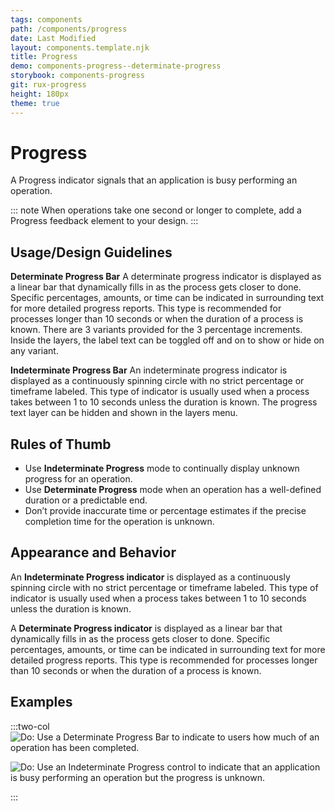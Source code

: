 ```yaml
---
tags: components
path: /components/progress
date: Last Modified
layout: components.template.njk
title: Progress
demo: components-progress--determinate-progress
storybook: components-progress
git: rux-progress
height: 180px
theme: true
---
```


# Progress

A Progress indicator signals that an application is busy performing an operation.

::: note
When operations take one second or longer to complete, add a Progress feedback element to your design.
:::

## Usage/Design Guidelines

**Determinate Progress Bar**
A determinate progress indicator is displayed as a linear bar that dynamically fills in as the process gets closer to done. Specific percentages, amounts, or time can be indicated in surrounding text for more detailed progress reports. This type is recommended for processes longer than 10 seconds or when the duration of a process is known. There are 3 variants provided for the 3 percentage increments. Inside the layers, the label text can be toggled off and on to show or hide on any variant.

**Indeterminate Progress Bar**
An indeterminate progress indicator is displayed as a continuously spinning circle with no strict percentage or timeframe labeled. This type of indicator is usually used when a process takes between 1 to 10 seconds unless the duration is known. The progress text layer can be hidden and shown in the layers menu.

## Rules of Thumb

- Use **Indeterminate Progress** mode to continually display unknown progress for an operation.
- Use **Determinate Progress** mode when an operation has a well-defined duration or a predictable end.
- Don’t provide inaccurate time or percentage estimates if the precise completion time for the operation is unknown.

## Appearance and Behavior

An **Indeterminate Progress indicator** is displayed as a continuously spinning circle with no strict percentage or timeframe labeled. This type of indicator is usually used when a process takes between 1 to 10 seconds unless the duration is known.

A **Determinate Progress indicator** is displayed as a linear bar that dynamically fills in as the process gets closer to done. Specific percentages, amounts, or time can be indicated in surrounding text for more detailed progress reports. This type is recommended for processes longer than 10 seconds or when the duration of a process is known.

## Examples

:::two-col
![Do: Use a Determinate Progress Bar to indicate to users how much of an operation has been completed.](/img/components/determinate-progress-do-1.png "Do: Use a Determinate Progress Bar to indicate to users how much of an operation has been completed.")

![Do: Use an Indeterminate Progress control to indicate that an application is busy performing an operation but the progress is unknown.](/img/components/indeterminate-progress-do-1.png "Do: Use an Indeterminate Progress control to indicate that an application is busy performing an operation but the progress is unknown.")

:::
